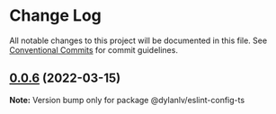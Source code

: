 # Change Log

All notable changes to this project will be documented in this file.
See [Conventional Commits](https://conventionalcommits.org) for commit guidelines.

## [0.0.6](https://github.com/dylan-lv/eslint-config/compare/v0.0.5...v0.0.6) (2022-03-15)

**Note:** Version bump only for package @dylanlv/eslint-config-ts
